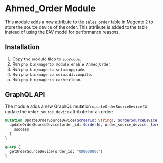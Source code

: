 # Ahmed_Order Module

This module adds a new attribute to the `sales_order` table in Magento 2 to store the source device of the order. This attribute is added to the table instead of using the EAV model for performance reasons.

## Installation

1. Copy the module files to `app/code`.
2. Run `php bin/magento module:enable Ahmed_Order`.
3. Run `php bin/magento setup:upgrade`.
4. Run `php bin/magento setup:di:compile`.
5. Run `php bin/magento cache:clean`.

## GraphQL API

The module adds a new GraphQL mutation `updateOrderSourceDevice` to update the `order_source_device` attribute for an order:

```graphql
mutation UpdateOrderSourceDevice($orderId: String!, $orderSourceDevice: String!) {
  updateOrderSourceDevice(order_id: $orderId, order_source_device: $orderSourceDevice) {
    success
  }
}

query {
  getOrderSourceDevice(order_id: "000000006")
}
